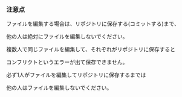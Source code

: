 ### 注意点
ファイルを編集する場合は、リポジトリに保存する(コミットする)まで、

他の人は絶対にファイルを編集しないでください。

複数人で同じファイルを編集して、それぞれがリポジトリに保存すると

コンフリクトというエラーが出て保存できません。

必ず1人がファイルを編集してリポジトリに保存するまでは

他の人はファイルを編集しないでください。
